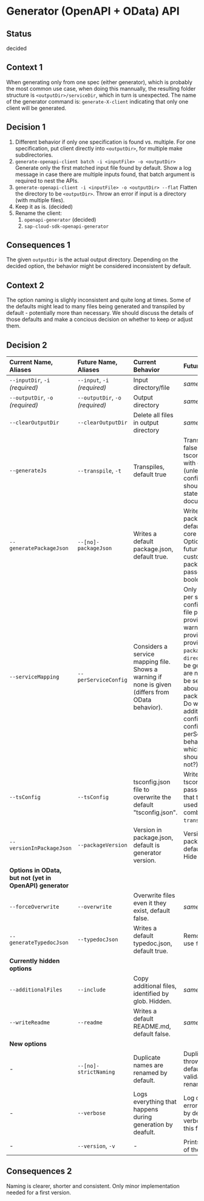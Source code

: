 # Generator (OpenAPI + OData) API

## Status

decided

## Context 1

When generating only from one spec (either generator), which is probably the most common use case, when doing this mannually, the resulting folder structure is `<outputDir>/serviceDir`, which in turn is unexpected.
The name of the generator command is: `generate-X-client` indicating that only one client will be generated.

## Decision 1

1. Different behavior if only one specification is found vs. multiple.
   For one specification, put client directly into `<outputDir>`, for multiple make subdirectories.
2. `generate-openapi-client batch -i <inputFile> -o <outputDir>`
   Generate only the first matched input file found by default.
   Show a log message in case there are multiple inputs found, that batch argument is required to nest the APIs.
3. `generate-openapi-client -i <inputFile> -o <outputDir> --flat`
   Flatten the directory to be `<outputDir>`.
   Throw an error if input is a directory (with multiple files).
4. Keep it as is. (decided)
5. Rename the client:
   1. `openapi-generator` (decided)
   2. `sap-cloud-sdk-openapi-generator`

## Consequences 1

The given `outputDir` is the actual output directory.
Depending on the decided option, the behavior might be considered inconsistent by default.

## Context 2

The option naming is slighly inconsistent and quite long at times.
Some of the defaults might lead to many files being generated and transpiled by default - potentially more than necessary.
We should discuss the details of those defaults and make a concious decision on whether to keep or adjust them.

## Decision 2

| Current Name, Aliases                                    | Future Name, Aliases             | Current Behavior                                                                                  | Future Behavior                                                                                                                                                                                                                                                                                                                                                       |
| :------------------------------------------------------- | :------------------------------- | :------------------------------------------------------------------------------------------------ | :-------------------------------------------------------------------------------------------------------------------------------------------------------------------------------------------------------------------------------------------------------------------------------------------------------------------------------------------------------------------- |
| `--inputDir`, `-i` _(required)_                          | `--input`, `-i` _(required)_     | Input directory/file                                                                              | _same_                                                                                                                                                                                                                                                                                                                                                                |
| `--outputDir`, `-o` _(required)_                         | `--outputDir`, `-o` _(required)_ | Output directory                                                                                  | _same_                                                                                                                                                                                                                                                                                                                                                                |
| `--clearOutputDir`                                       | `--clearOutputDir`               | Delete all files in output directory                                                              | _same_                                                                                                                                                                                                                                                                                                                                                                |
| `--generateJs`                                           | `--transpile`, `-t`              | Transpiles, default true                                                                          | Transpiles, default false. If set if tsconfig is enabled with default (unless configured). This should be explicitly stated in the documentation.                                                                                                                                                                                                                     |
| `--generatePackageJson`                                  | `--[no]-packageJson`             | Writes a default package.json, default true.                                                      | Writes a default package.json, default true (needs core dependency). Optionally in the future: Writes a custom package.json if passed. Keep boolean for now.                                                                                                                                                                                                          |
| `--serviceMapping`                                       | `--perServiceConfig`             | Considers a service mapping file. Shows a warning if none is given (differs from OData behavior). | Only generates a per service configuration, if a file path is provided. No warning if it is not provided. If provided, `packageName` and `directoryName` will be generated, but are not required to be set. (What about packageVersion? Do we need additional configuration to configure perService config behavior?, e. g. which properties should be added or not?) |
| `--tsConfig`                                             | `--tsConfig`                     | tsconfig.json file to overwrite the default "tsconfig.json".                                      | Writes a custom tsconfig.json if passed. Document that this should be used in combination with `transpile`.                                                                                                                                                                                                                                                           |
| `--versionInPackageJson`                                 | `--packageVersion`               | Version in package.json, default is generator version.                                            | Version in package.json, default is `1.0.0`. Hide it.                                                                                                                                                                                                                                                                                                                 |
| **Options in OData, but not (yet in OpenAPI) generator** |
| `--forceOverwrite`                                       | `--overwrite`                    | Overwrite files even it they exist, default false.                                                | _same_                                                                                                                                                                                                                                                                                                                                                                |
| `--generateTypedocJson`                                  | `--typedocJson`                  | Writes a default typedoc.json, default true.                                                      | Remove/deprecate, use `files` instead.                                                                                                                                                                                                                                                                                                                                |
| **Currently hidden options**                             |
| `--additionalFiles`                                      | `--include`                      | Copy additional files, identified by glob. Hidden.                                                | _same_ Expose it.                                                                                                                                                                                                                                                                                                                                                     |
| `--writeReadme`                                          | `--readme`                       | Writes a default README.md, default false.                                                        | _same_                                                                                                                                                                                                                                                                                                                                                                |
| **New options**                                          |
| -                                                        | `--[no]-strictNaming`            | Duplicate names are renamed by default.                                                           | Duplicate names throw an error by default. Disable validation to rename duplicates.                                                                                                                                                                                                                                                                                   |
| -                                                        | `--verbose`                      | Logs everything that happens during generation by deafult.                                        | Log only success / error per service by default. Enable verbosity through this flag.                                                                                                                                                                                                                                                                                  |
| -                                                        | `--version`, `-v`                | -                                                                                                 | Prints the version of the generator.                                                                                                                                                                                                                                                                                                                                  |

## Consequences 2

Naming is clearer, shorter and consistent.
Only minor implementation needed for a first version.
